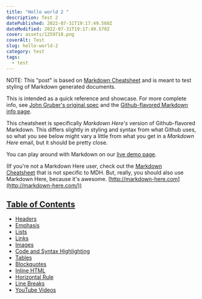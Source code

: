 ```yaml
---
title: "Hello world 2 "
description: Test 2
datePublished: 2022-07-31T19:17:49.560Z
dateModified: 2022-07-31T19:17:49.570Z
cover: assets/1259718.png
coverAlt: Test
slug: hello-world-2
category: test
tags:
  - test
---
```

NOTE: This "post" is based on [Markdown Cheatsheet](https://github.com/adam-p/markdown-here/wiki/Markdown-Cheatsheet) and is meant to test styling of Markdown generated documents.

This is intended as a quick reference and showcase. For more complete info, see [John Gruber's original spec](http://daringfireball.net/projects/markdown/) and the [Github-flavored Markdown info page](http://github.github.com/github-flavored-markdown/).

This cheatsheet is specifically *Markdown Here's* version of Github-flavored Markdown. This differs slightly in styling and syntax from what Github uses, so what you see below might vary a little from what you get in a *Markdown Here* email, but it should be pretty close.

You can play around with Markdown on our [live demo page](http://www.markdown-here.com/livedemo.html).

(If you're not a Markdown Here user, check out the [Markdown Cheatsheet](https://xiaosblog.netlify.app/Markdown-Cheatsheet) that is not specific to MDH. But, really, you should also use Markdown Here, because it's awesome. [http://markdown-here.com](http://markdown-here.com/))

## [Table of Contents](https://xiaosblog.netlify.app/big-sample-test#table-of-contents)

* [Headers](https://xiaosblog.netlify.app/big-sample-test#headers)
* [Emphasis](https://xiaosblog.netlify.app/big-sample-test#emphasis)
* [Lists](https://xiaosblog.netlify.app/big-sample-test#lists)
* [Links](https://xiaosblog.netlify.app/big-sample-test#links)
* [Images](https://xiaosblog.netlify.app/big-sample-test#images)
* [Code and Syntax Highlighting](https://xiaosblog.netlify.app/big-sample-test#code-and-syntax-highlighting)
* [Tables](https://xiaosblog.netlify.app/big-sample-test#tables)
* [Blockquotes](https://xiaosblog.netlify.app/big-sample-test#blockquotes)
* [Inline HTML](https://xiaosblog.netlify.app/big-sample-test#inline-html)
* [Horizontal Rule](https://xiaosblog.netlify.app/big-sample-test#horizontal-rule)
* [Line Breaks](https://xiaosblog.netlify.app/big-sample-test#line-breaks)
* [YouTube Videos](https://xiaosblog.netlify.app/big-sample-test#you-tube-videos)